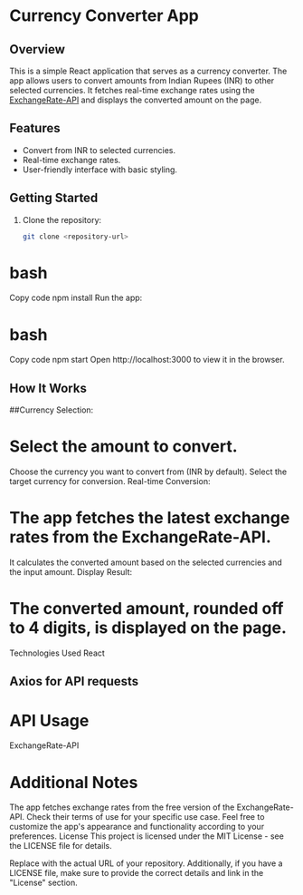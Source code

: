 # Currency Converter App

## Overview

This is a simple React application that serves as a currency converter. The app allows users to convert amounts from Indian Rupees (INR) to other selected currencies. It fetches real-time exchange rates using the [ExchangeRate-API](https://www.exchangerate-api.com/) and displays the converted amount on the page.

## Features

- Convert from INR to selected currencies.
- Real-time exchange rates.
- User-friendly interface with basic styling.

## Getting Started

1. Clone the repository:

   ```bash
   git clone <repository-url>


# bash
Copy code
npm install
Run the app:

# bash
Copy code
npm start
Open http://localhost:3000 to view it in the browser.

## How It Works
##Currency Selection:

# Select the amount to convert.
Choose the currency you want to convert from (INR by default).
Select the target currency for conversion.
Real-time Conversion:

#  The app fetches the latest exchange rates from the ExchangeRate-API.
It calculates the converted amount based on the selected currencies and the input amount.
Display Result:

# The converted amount, rounded off to 4 digits, is displayed on the page.
Technologies Used
React
## Axios for API requests
# API Usage
ExchangeRate-API
# Additional Notes
The app fetches exchange rates from the free version of the ExchangeRate-API. Check their terms of use for your specific use case.
Feel free to customize the app's appearance and functionality according to your preferences.
License
This project is licensed under the MIT License - see the LICENSE file for details.

Replace <repository-url> with the actual URL of your repository. Additionally, if you have a LICENSE file, make sure to provide the correct details and link in the "License" section.
